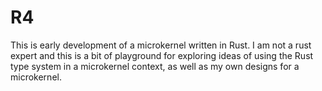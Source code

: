 R4
==

This is early development of a microkernel written in Rust. I am not a rust
expert and this is a bit of playground for exploring ideas of using the
Rust type system in a microkernel context, as well as my own designs for
a microkernel.
